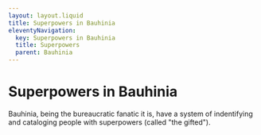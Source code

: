 ```yaml
---
layout: layout.liquid
title: Superpowers in Bauhinia
eleventyNavigation:
  key: Superpowers in Bauhinia
  title: Superpowers
  parent: Bauhinia
---
```


# Superpowers in Bauhinia

Bauhinia, being the bureaucratic fanatic it is, have a system of indentifying and cataloging people with superpowers (called "the gifted").